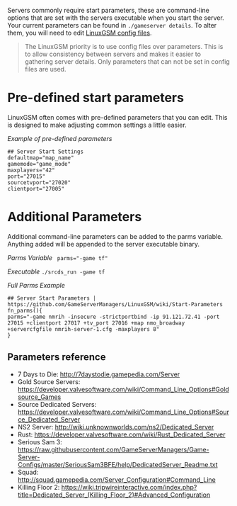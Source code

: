 Servers commonly require start parameters, these are command-line options that are set with the servers executable when you start the server. Your current parameters can be found in `./gameserver details`. To alter them, you will need to edit [LinuxGSM config files](https://github.com/GameServerManagers/LinuxGSM/wiki/LinuxGSM-Config).

> The LinuxGSM priority is to use config files over parameters. This is to allow consistency between servers and makes it easier to gathering server details. Only parameters that can not be set in config files are used.

# Pre-defined start parameters

LinuxGSM often comes with pre-defined parameters that you can edit. This is designed to make adjusting common settings a little easier. 

_Example of pre-defined parameters_

    ## Server Start Settings
    defaultmap="map_name"
    gamemode="game_mode"
    maxplayers="42"
    port="27015"
    sourcetvport="27020"
    clientport="27005"

# Additional Parameters

Additional command-line parameters can be added to the parms variable. Anything added will be appended to the server executable binary.

_Parms Variable_
   ` parms="-game tf"`

_Executable_
    `./srcds_run -game tf`

_Full Parms Example_
```
## Server Start Parameters | https://github.com/GameServerManagers/LinuxGSM/wiki/Start-Parameters
fn_parms(){
parms="-game nmrih -insecure -strictportbind -ip 91.121.72.41 -port 27015 +clientport 27017 +tv_port 27016 +map nmo_broadway +servercfgfile nmrih-server-1.cfg -maxplayers 8"
}
```
## Parameters reference
* 7 Days to Die: http://7daystodie.gamepedia.com/Server
* Gold Source Servers: https://developer.valvesoftware.com/wiki/Command_Line_Options#Goldsource_Games
* Source Dedicated Servers: https://developer.valvesoftware.com/wiki/Command_Line_Options#Source_Dedicated_Server
* NS2 Server: http://wiki.unknownworlds.com/ns2/Dedicated_Server
* Rust: https://developer.valvesoftware.com/wiki/Rust_Dedicated_Server
* Serious Sam 3: https://raw.githubusercontent.com/GameServerManagers/Game-Server-Configs/master/SeriousSam3BFE/help/DedicatedServer_Readme.txt
* Squad: http://squad.gamepedia.com/Server_Configuration#Command_Line
* Killing Floor 2: https://wiki.tripwireinteractive.com/index.php?title=Dedicated_Server_(Killing_Floor_2)#Advanced_Configuration